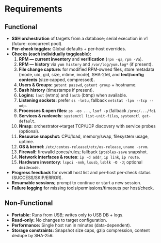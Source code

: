 # Requirements

## Functional
- **SSH orchestration** of targets from a database; serial execution in v1 (future: concurrent pool).
- **Per‑check toggles:** Global defaults + per‑host overrides.
- **Checks (each individually toggleable):**
  1. **RPM — current inventory** and **verification** (`rpm -qa`, `rpm -Va`).
  2. **RPM — history** via `yum history` and `/var/log/yum.log*` (if present).
  3. **File change capture:** for modified RPM‑owned files, store metadata (mode, uid, gid, size, mtime, inode), SHA‑256, and **text/config contents** (size‑capped, compressed).
  4. **Users & Groups:** `getent passwd`, `getent group` + hostname.
  5. **Bash history** (timestamps if present).
  6. **Logins:** `last` (wtmp) and `lastb` (btmp) when available.
  7. **Listening sockets:** prefer `ss -lntu`, fallback `netstat -lpn --tcp --udp`.
  8. **Processes & open files:** `ps -eo ...`, `lsof -p` (fallback `/proc/.../fd`).
  9. **Services & runlevels:** `systemctl list-unit-files`, `systemctl get-default`.
  10. **Nmap:** orchestrator→target TCP/UDP discovery with service probes (optional).
  11. **Resource snapshot:** CPU/load, memory/swap, filesystem usage, uptime.
  12. **OS & kernel:** `/etc/centos-release`/`/etc/os-release`, `uname -srvm`.
  13. **Firewall:** firewalld zones/rules; fallback `iptables-save` snapshot.
  14. **Network interfaces & routes:** `ip -d addr`, `ip link`, `ip route`.
  15. **Hardware inventory:** `lspci -nnk`, `lsusb`, `lsblk -O -J`; optional `dmidecode`.
- **Progress feedback** for overall host list and per‑host per‑check status (SUCCESS/SKIP/ERROR).
- **Resumable sessions**; prompt to continue or start a new session.
- **Failure logging** for missing tools/permissions/timeouts per host/check.

## Non‑Functional
- **Portable:** Runs from USB; writes only to USB DB + logs.
- **Read‑only:** No changes to target configuration.
- **Performance:** Single host run in minutes (data-dependent).
- **Storage constraints:** Snapshot size caps, gzip compression, content dedupe by SHA‑256.
